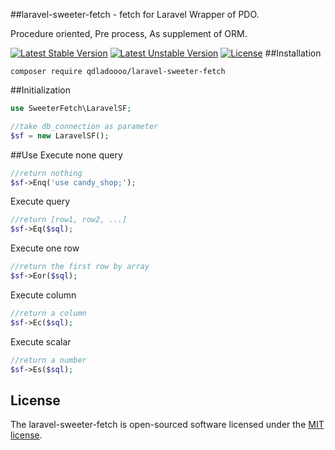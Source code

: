 ##laravel-sweeter-fetch - fetch for Laravel
Wrapper of PDO.

Procedure oriented, Pre process, As supplement of ORM.

[![Latest Stable Version](https://poser.pugx.org/qdladoooo/laravel-sweeter-fetch/v/stable)](https://packagist.org/packages/qdladoooo/laravel-sweeter-fetch)
[![Latest Unstable Version](https://poser.pugx.org/qdladoooo/laravel-sweeter-fetch/v/unstable)](https://packagist.org/packages/qdladoooo/laravel-sweeter-fetch)
[![License](https://poser.pugx.org/qdladoooo/laravel-sweeter-fetch/license)](https://packagist.org/packages/qdladoooo/laravel-sweeter-fetch)
##Installation
```shell
composer require qdladoooo/laravel-sweeter-fetch
```
##Initialization
```php
use SweeterFetch\LaravelSF;

//take db_connection as parameter 
$sf = new LaravelSF();
```
##Use
Execute none query

```php
//return nothing
$sf->Enq('use candy_shop;');
```

Execute query

```php
//return [row1, row2, ...]
$sf->Eq($sql);
```
Execute one row

```php
//return the first row by array
$sf->Eor($sql);
```

Execute column

```php
//return a column
$sf->Ec($sql);
```

Execute scalar 

```php
//return a number
$sf->Es($sql);
```
## License

The laravel-sweeter-fetch is open-sourced software licensed under the [MIT license](http://opensource.org/licenses/MIT).

